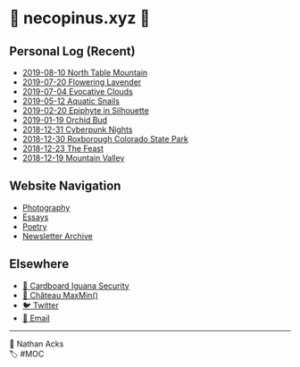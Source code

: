 # <span aria-hidden="true">🌱</span> necopinus.xyz <span aria-hidden="true">🌱</span>

## Personal Log (Recent)

* [2019-08-10 North Table Mountain](photography/2019-08-10-north-table-mountain.md)
* [2019-07-20 Flowering Lavender](photography/2019-07-20-flowering-lavender.md)
* [2019-07-04 Evocative Clouds](photography/2019-07-04-evocative-clouds.md)
* [2019-05-12 Aquatic Snails](photography/2019-05-12-aquatic-snails.md)
* [2019-02-20 Epiphyte in Silhouette](photography/2019-02-20-epiphyte-in-silhouette.md)
* [2019-01-19 Orchid Bud](photography/2019-01-19-orchid-bud.md)
* [2018-12-31 Cyberpunk Nights](photography/2018-12-31-cyberpunk-nights.md)
* [2018-12-30 Roxborough Colorado State Park](photography/2018-12-30-roxborough-colorado-state-park.md)
* [2018-12-23 The Feast](photography/2018-12-23-the-feast.md)
* [2018-12-19 Mountain Valley](photography/2018-12-19-mountain-valley.md)

## Website Navigation

* [Photography](photography.md)
* [Essays](essays.md)
* [Poetry](poetry.md)
* [Newsletter Archive](newsletters.md)

## Elsewhere

* [<span aria-hidden="true">🦎</span> Cardboard Iguana Security](https://www.cardboard-iguana.com/)
* [<span aria-hidden="true">🏡</span> Château MaxMin()](https://www.chateaumaxmin.info/)
* [<span aria-hidden="true">🐦</span> Twitter](https://twitter.com/necopinus)
* [<span aria-hidden="true">📧</span> Email](mailto:nathan.acks@necopinus.xyz)

- - - -

<span aria-hidden="true">👤</span> Nathan Acks  
<span aria-hidden="true">🏷️</span> #MOC
